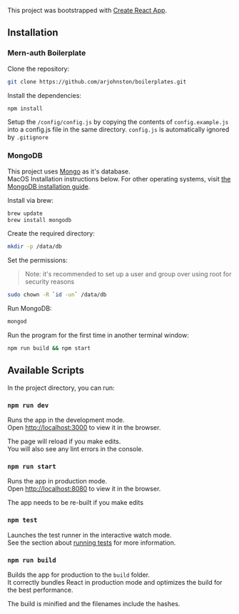 This project was bootstrapped with [Create React App](https://github.com/facebookincubator/create-react-app).

## Installation

### Mern-auth Boilerplate
Clone the repository:
```sh
git clone https://github.com/arjohnston/boilerplates.git
```

Install the dependencies:
```sh
npm install
```

Setup the `/config/config.js` by copying the contents of `config.example.js` into a config.js file in the same directory. `config.js` is automatically ignored by `.gitignore`

### MongoDB
This project uses [Mongo](https://www.mongodb.com/) as it's database.<br>
MacOS Installation instructions below. For other operating systems, visit [the MongoDB installation guide](https://docs.mongodb.com/manual/administration/install-community/).

Install via brew:
```sh
brew update
brew install mongodb
```

Create the required directory:
```sh
mkdir -p /data/db
```

Set the permissions:
> Note: it's recommended to set up a user and group over using root for security reasons

```sh
sudo chown -R `id -un` /data/db
```

Run MongoDB:
```sh
mongod
```

Run the program for the first time in another terminal window:
```sh
npm run build && npm start
```


## Available Scripts

In the project directory, you can run:

### `npm run dev`

Runs the app in the development mode.<br>
Open [http://localhost:3000](http://localhost:3000) to view it in the browser.

The page will reload if you make edits.<br>
You will also see any lint errors in the console.

### `npm run start`

Runs the app in production mode.<br>
Open [http://localhost:8080](http://localhost:8080) to view it in the browser.

The app needs to be re-built if you make edits<br>

### `npm test`

Launches the test runner in the interactive watch mode.<br>
See the section about [running tests](#running-tests) for more information.

### `npm run build`

Builds the app for production to the `build` folder.<br>
It correctly bundles React in production mode and optimizes the build for the best performance.

The build is minified and the filenames include the hashes.<br>
